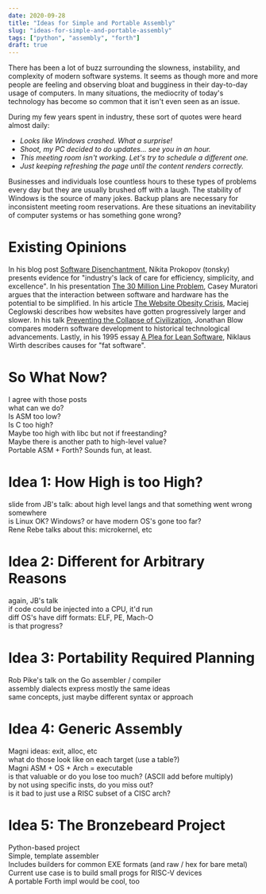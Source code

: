 ```yaml
---
date: 2020-09-28
title: "Ideas for Simple and Portable Assembly"
slug: "ideas-for-simple-and-portable-assembly"
tags: ["python", "assembly", "forth"]
draft: true
---
```

There has been a lot of buzz surrounding the slowness, instability, and complexity of modern software systems.
It seems as though more and more people are feeling and observing bloat and bugginess in their day-to-day usage of computers.
In many situations, the mediocrity of today's technology has become so common that it isn't even seen as an issue.

During my few years spent in industry, these sort of quotes were heard almost daily:

* *Looks like Windows crashed. What a surprise!*
* *Shoot, my PC decided to do updates... see you in an hour.*
* *This meeting room isn't working. Let's try to schedule a different one.*
* *Just keeping refreshing the page until the content renders correctly.*

Businesses and individuals lose countless hours to these types of problems every day but they are usually brushed off with a laugh.
The stability of Windows is the source of many jokes.
Backup plans are necessary for inconsistent meeting room reservations.
Are these situations an inevitability of computer systems or has something gone wrong?

# Existing Opinions
In his blog post [Software Disenchantment](https://tonsky.me/blog/disenchantment/), Nikita Prokopov (tonsky) presents evidence for "industry's lack of care for efficiency, simplicity, and excellence".
In his presentation [The 30 Million Line Problem](https://caseymuratori.com/blog_0031), Casey Muratori argues that the interaction between software and hardware has the potential to be simplified.
In his article [The Website Obesity Crisis](https://idlewords.com/talks/website_obesity.htm), Maciej Ceglowski describes how websites have gotten progressively larger and slower.
In his talk [Preventing the Collapse of Civilization](https://www.youtube.com/watch?v=pW-SOdj4Kkk), Jonathan Blow compares modern software development to historical technological advancements.
Lastly, in his 1995 essay  [A Plea for Lean Software](https://cr.yp.to/bib/1995/wirth.pdf), Niklaus Wirth describes causes for "fat software".

# So What Now?
I agree with those posts  
what can we do?  
Is ASM too low?  
Is C too high?  
Maybe too high with libc but not if freestanding?  
Maybe there is another path to high-level value?  
Portable ASM + Forth? Sounds fun, at least.  

# Idea 1: How High is too High?
slide from JB's talk: about high level langs and that something went wrong somewhere  
is Linux OK? Windows? or have modern OS's gone too far?  
Rene Rebe talks about this: microkernel, etc  

# Idea 2: Different for Arbitrary Reasons
again, JB's talk  
if code could be injected into a CPU, it'd run  
diff OS's have diff formats: ELF, PE, Mach-O  
is that progress?  

# Idea 3: Portability Required Planning
Rob Pike's talk on the Go assembler / compiler  
assembly dialects express mostly the same ideas  
same concepts, just maybe different syntax or approach  

# Idea 4: Generic Assembly
Magni ideas: exit, alloc, etc  
what do those look like on each target (use a table?)  
Magni ASM + OS + Arch = executable  
is that valuable or do you lose too much? (ASCII add before multiply)  
by not using specific insts, do you miss out?  
is it bad to just use a RISC subset of a CISC arch?  

# Idea 5: The Bronzebeard Project
Python-based project  
Simple, template assembler  
Includes builders for common EXE formats (and raw / hex for bare metal)  
Current use case is to build small progs for RISC-V devices  
A portable Forth impl would be cool, too  
